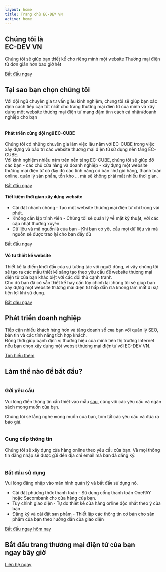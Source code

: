 ```yaml
---
layout: home
title: Trang chủ EC-DEV VN
active: home
---
```


<section class="software_banner_area d-flex align-items-center">
    <div class="container">
        <div class="row">
            <div class="col-lg-6 d-flex align-items-center">
                <div class="software_banner_content">
                    <h2 class="f_500 f_size_50 w_color wow fadeInLeft" data-wow-delay="0.2s"> Chúng tôi là <br><span class="f_700">EC-DEV VN</span></h2>
                    <p class="w_color f_size_18 l_height30 mt_30 wow fadeInLeft" data-wow-delay="0.4s">Chúng tôi sẽ giúp bạn thiết kế cho riêng mình một website <span class="f_700">Thương mại điện tử</span> đơn giản hơn bao giờ hết</p>
                    <div class="action_btn d-flex align-items-center mt_40 wow fadeInLeft" data-wow-delay="0.6s">
                        <a href="/contact" class="software_banner_btn">Bắt đầu ngay</a>
                    </div>
                </div>
            </div>
            <div class="col-lg-6">
                <div class="software_img wow fadeInRight" data-wow-delay="0.2s">
                    <img src="/assets/img/cloud/banner_img.png" alt="">
                </div>
            </div>
        </div>
    </div>
</section>

<section class="saas_service_area sec_pad">
    <div class="container">
        <div class="sec_title text-center mb_70 wow fadeInUp" data-wow-delay="0.2s">
            <h2 class="f_p f_size_30 l_height50 f_600 t_color"><span class="f_size_40 text-primary">Tại sao</span> bạn chọn chúng tôi</h2>
            <p class="f_300 f_size_16">Với đội ngũ chuyên gia tư vấn giàu kinh nghiệm, chúng tôi sẽ giúp bạn xác định cách tiếp cận tốt nhất cho trang thương mại điện tử của mình và xây dựng một website thương mại điện tử mang đậm tính cách cá nhân/doanh nghiệp cho bạn</p>
        </div>
        <div class="row saas_service_item">
            <div class="col-lg-6">
                <div class="saas_service_img wow fadeInLeft" data-wow-delay="0.3s">
                    <img src="/assets/img/cloud/service_one.png" alt="">
                </div>
            </div>
            <div class="col-lg-6 d-flex align-items-center">
                <div class="saas_service_content pr_100 wow fadeInRight" data-wow-delay="0.4s">
                    <div class="icon icon_one"><i class="ti-control-shuffle"></i></div>
                    <h4 class="f_500 f_p t_color">Phát triển cùng đội ngũ EC-CUBE</h4>
                    <p class="f_p f_300">Chúng tôi có những chuyên gia làm việc lâu năm với EC-CUBE trong việc xây dựng và bảo trì các website thương mại điện tử sử dụng nền tảng EC-CUBE. <br>
                    Với kinh nghiệm nhiều năm trên nền tảng EC-CUBE, chúng tôi sẽ giúp đỡ các bạn - các chủ cửa hàng và doanh nghiệp - xây dựng một website thương mai điện tử có đầy đủ các tính năng cơ bản như giỏ hàng, thanh toán online, quản lý sản phầm, tồn kho ... mà sẽ không phải mất nhiều thời gian.</p>
                    <a href="/contact" class="gr_btn"><span class="text">Bắt đầu ngay</span></a>
                </div>
            </div>
        </div>
        <div class="row flex-row-reverse saas_service_item">
            <div class="col-lg-6">
                <div class="saas_service_img wow fadeInRight" data-wow-delay="0.4s">
                    <img src="/assets/img/cloud/Design.png" alt="">
                </div>
            </div>
            <div class="col-lg-6 d-flex align-items-center">
                <div class="saas_service_content pl_100 wow fadeInLeft" data-wow-delay="0.6s">
                    <div class="icon icon_two"><i class="ti-timer"></i></div>
                    <h4 class="f_500 f_p t_color">Tiết kiệm thời gian xây dựng website</h4>
                    <div class="job_deatails_content">
                        <ul class="list-unstyled mb-0">
                            <li class="mb-2"><i class="ti-arrow-right"></i><span class="main_color">Cài đặt nhanh chóng</span> - Tạo một website thương mại điện tử chỉ trong vài phút.</li>
                            <li class="mb-2"><i class="ti-arrow-right"></i><span class="main_color">Không cần lập trình viên</span> - Chúng tôi sẽ quản lý về mặt kỹ thuật, với các cập nhật thường xuyên.</li>
                            <li class="mb-2"><i class="ti-arrow-right"></i><span class="main_color">Dữ liệu và mã nguồn là của bạn</span> - Khi bạn có yêu cầu mọi dữ liệu và mã nguồn sẽ được trao lại cho bạn đầy đủ</li>
                        </ul>
                    </div>
                    <a href="/contact" class="gr_btn"><span class="text">Bắt đầu ngay</span></a>
                </div>
            </div>
        </div>
        <div class="row saas_service_item">
            <div class="col-lg-6">
                <div class="saas_service_img wow fadeInLeft" data-wow-delay="0.4s">
                    <img src="/assets/img/cloud/enterprice.png" alt="">
                </div>
            </div>
            <div class="col-lg-6 d-flex align-items-center">
                <div class="saas_service_content pr_100 wow fadeInRight" data-wow-delay="0.6s">
                    <div class="icon icon_three"><i class="ti-palette"></i></div>
                    <h4 class="f_500 f_p t_color">Vô tư thiết kế website</h4>
                    <p class="f_p f_300">Thiết kế là điểm khởi đầu của sự tương tác với người dùng, vì vậy chúng tôi sẽ tạo ra các mẫu thiết kế sáng tạo theo yêu cầu để website thương mại điện tử của bạn khác biệt với các đối thủ cạnh tranh.<br> 
                    Cho dù bạn đã có sẵn thiết kế hay cần tùy chỉnh lại chúng tôi sẽ giúp bạn xây dựng một website thương mại điện tử hấp dẫn mà không làm mất đi sự tiện lợi khi sử dụng. </p>
                    <a href="/contact" class="gr_btn"><span class="text">Bắt đầu ngay</span></a>
                </div>
            </div>
        </div>
    </div>
</section>

<section class="software_featured_area_two sec_pad">
    <div class="container">
        <div class="row">
            <div class="col-lg-6">
                <div class="software_featured_img wow fadeInLeft" data-wow-delay="0.2s">
                    <img class="img-fluid" src="/assets/img/cloud/featured_img1.png" alt="">
                </div>
            </div>
            <div class="col-lg-5 offset-lg-1 d-flex align-items-center pl-0">
                <div class="software_featured_content">
                    <h2 class="f_700 f_size30 l_height_40 w_color f_p mb-30 wow fadeInRight" data-wow-delay="0.2s">Phát triển doanh nghiệp</h2>
                    <p class="w_color f_300 mb_50 wow fadeInRight" data-wow-delay="0.4s">Tiếp cận nhiều khách hàng hơn và tăng doanh số của bạn với quản lý SEO, bản tin và các tính năng tích hợp khách.<br>
                    Đồng thời giúp bạnh định vị thương hiệu của mình trên thị trường Internet nếu bạn chọn xây dựng một websit thương mại điện tử với EC-DEV VN.
                    </p>
                    <a href="/eccube" class="btn_hover btn_four wow fadeInRight" data-wow-delay="0.6s">Tìm hiểu thêm</a>
                </div>
            </div>
        </div>
    </div>
</section>

<section class="agency_featured_area bg_color pb-4">
    <div class="container">
        <h2 class="f_size_30 f_600 t_color3 l_height40 text-center wow fadeInUp" data-wow-delay="0.3s">Làm thế nào để <span class="f_size_40 text-primary">bắt đầu?</span></h2>
        <div class="features_info">
            <img class="dot_img" src="/assets/img/cloud/dot.png" alt="">
            <div class="row agency_featured_item flex-row-reverse">
                <div class="col-lg-6">
                    <div class="agency_featured_img text-right wow fadeInRight" data-wow-delay="0.4s">
                        <img src="/assets/img/cloud/work1.png" alt="">
                    </div>
                </div>
                <div class="col-lg-6">
                    <div class="agency_featured_content pr_70 pl_70 wow fadeInLeft" data-wow-delay="0.6s">
                        <div class="dot"><span class="dot1"></span><span class="dot2"></span></div>
                        <img class="number" src="/assets/img/cloud/icon01.png" alt="">
                        <h3><span class="text-primary">Gởi yêu cầu</span></h3>
                        <p>Vui lòng điền thông tin cần thiết vào mẫu <a href="/contact" title="Liên hệ chúng tôi">sau</a>, cùng với các yêu cầu và ngân sách mong muốn của bạn.</p>
                        <p>Chúng tôi sẽ lắng nghe mong muốn của bạn, tóm tắt các yêu cầu và đưa ra báo giá.</p>
                        <a href="/contact" class="icon mt_30"><i class="ti-arrow-right"></i></a>
                    </div>
                </div>
            </div>
            <div class="row agency_featured_item agency_featured_item_two">
                <div class="col-lg-6">
                    <div class="agency_featured_img text-right wow fadeInLeft" data-wow-delay="0.3s">
                        <img src="/assets/img/cloud/work2.png" alt="">
                    </div>
                </div>
                <div class="col-lg-6">
                    <div class="agency_featured_content pl_100 wow fadeInRight" data-wow-delay="0.5s">
                        <div class="dot"><span class="dot1"></span><span class="dot2"></span></div>
                        <img class="number" src="/assets/img/cloud/icon02.png" alt="">
                        <h3><span class="text-primary">Cung cấp thông tin</span></h3>
                        <p>Chúng tôi sẽ xây dựng cửa hàng online theo yêu cầu của bạn. Và mọi thông tin đăng nhập sẽ được gửi đến địa chỉ email mà bạn đã đăng ký.</p>
                        <a href="/contact" class="icon mt_30"><i class="ti-arrow-right"></i></a>
                    </div>
                </div>
            </div>
            <div class="row agency_featured_item flex-row-reverse">
                <div class="col-lg-6">
                    <div class="agency_featured_img text-right wow fadeInRight" data-wow-delay="0.3s">
                        <img src="/assets/img/cloud/work3.png" alt="">
                    </div>
                </div>
                <div class="col-lg-6">
                    <div class="agency_featured_content pr_70 pl_70 wow fadeInLeft" data-wow-delay="0.5s">
                        <div class="dot"><span class="dot1"></span><span class="dot2"></span></div>
                        <img class="number" src="/assets/img/cloud/icon3.png" alt="">
                        <h3><span class="text-primary">Bắt đầu sử dụng</span></h3>
                        <p>Vui lòng đăng nhập vào màn hình quản lý và bắt đầu sử dụng nó.</p>
                        <div class="job_deatails_content pb-0">
                            <ul class="list-unstyled mb-0">
                                <li class="mb-2"><i class="ti-arrow-right"></i><span class="main_color">Cài đặt phương thức thanh toán</span> - Sử dụng cổng thanh toán OnePAY hoặc Sacombank cho cửa hàng của bạn.</li>
                                <li class="mb-2"><i class="ti-arrow-right"></i><span class="main_color">Tùy chỉnh giao diện</span> - Tự do thiết kế cửa hàng online độc nhất theo ý của bạn</li>
                                <li class="mb-2"><i class="ti-arrow-right"></i><span class="main_color">Đăng ký và cài đặt sản phẩm</span> - Thiết lập các thông tin cơ bản cho sản phẩm của bạn theo hướng dẫn của giao diện</li>
                            </ul>
                        </div>
                        <a href="/contact" class="btn_hover agency_banner_btn mt_30">Bắt đầu ngay hôm nay</a>
                    </div>
                </div>
            </div>
            <div class="dot middle_dot"><span class="dot1"></span><span class="dot2"></span></div>
        </div>
    </div>
</section>

<section class="action_area_two mb_90">
    <div class="container">
        <div class="row">
            <div class="col-lg-8 d-flex align-items-center">
                <div class="action_content">
                    <h2 class="f_600 f_size_30 l_height45 t_color3 mb-0 wow fadeInLeft" data-wow-delay="0.3s">Bắt đầu trang thương mại điện tử của bạn<br> ngay bây giờ</h2>
                    <a href="#" class="btn_three btn_hover agency_banner_btn wow fadeInLeft" data-wow-delay="0.5s">Liên hệ ngay</a>
                </div>
            </div>
            <div class="col-lg-4">
                <div class="action_img wow fadeInRight" data-wow-delay="0.5s">
                    <img src="/assets/img/action_image.png" alt="">
                </div>
            </div>
        </div>
    </div>
</section>